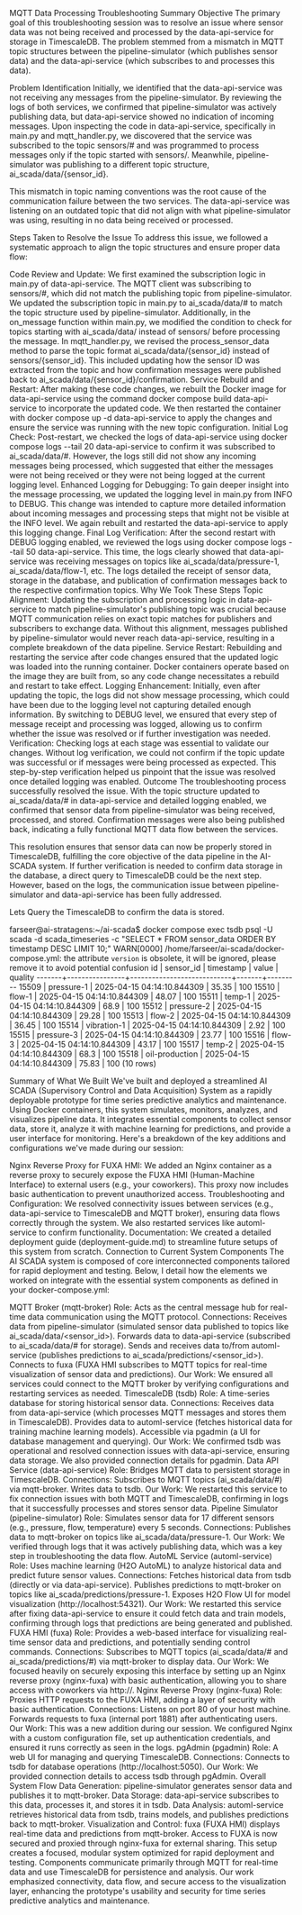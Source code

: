 MQTT Data Processing Troubleshooting Summary
Objective
The primary goal of this troubleshooting session was to resolve an issue where sensor data was not being received and processed by the data-api-service for storage in TimescaleDB. The problem stemmed from a mismatch in MQTT topic structures between the pipeline-simulator (which publishes sensor data) and the data-api-service (which subscribes to and processes this data).

Problem Identification
Initially, we identified that the data-api-service was not receiving any messages from the pipeline-simulator. By reviewing the logs of both services, we confirmed that pipeline-simulator was actively publishing data, but data-api-service showed no indication of incoming messages. Upon inspecting the code in data-api-service, specifically in main.py and mqtt_handler.py, we discovered that the service was subscribed to the topic sensors/# and was programmed to process messages only if the topic started with sensors/. Meanwhile, pipeline-simulator was publishing to a different topic structure, ai_scada/data/{sensor_id}.

This mismatch in topic naming conventions was the root cause of the communication failure between the two services. The data-api-service was listening on an outdated topic that did not align with what pipeline-simulator was using, resulting in no data being received or processed.

Steps Taken to Resolve the Issue
To address this issue, we followed a systematic approach to align the topic structures and ensure proper data flow:

Code Review and Update:
We first examined the subscription logic in main.py of data-api-service. The MQTT client was subscribing to sensors/#, which did not match the publishing topic from pipeline-simulator.
We updated the subscription topic in main.py to ai_scada/data/# to match the topic structure used by pipeline-simulator.
Additionally, in the on_message function within main.py, we modified the condition to check for topics starting with ai_scada/data/ instead of sensors/ before processing the message.
In mqtt_handler.py, we revised the process_sensor_data method to parse the topic format ai_scada/data/{sensor_id} instead of sensors/{sensor_id}. This included updating how the sensor ID was extracted from the topic and how confirmation messages were published back to ai_scada/data/{sensor_id}/confirmation.
Service Rebuild and Restart:
After making these code changes, we rebuilt the Docker image for data-api-service using the command docker compose build data-api-service to incorporate the updated code.
We then restarted the container with docker compose up -d data-api-service to apply the changes and ensure the service was running with the new topic configuration.
Initial Log Check:
Post-restart, we checked the logs of data-api-service using docker compose logs --tail 20 data-api-service to confirm it was subscribed to ai_scada/data/#. However, the logs still did not show any incoming messages being processed, which suggested that either the messages were not being received or they were not being logged at the current logging level.
Enhanced Logging for Debugging:
To gain deeper insight into the message processing, we updated the logging level in main.py from INFO to DEBUG. This change was intended to capture more detailed information about incoming messages and processing steps that might not be visible at the INFO level.
We again rebuilt and restarted the data-api-service to apply this logging change.
Final Log Verification:
After the second restart with DEBUG logging enabled, we reviewed the logs using docker compose logs --tail 50 data-api-service. This time, the logs clearly showed that data-api-service was receiving messages on topics like ai_scada/data/pressure-1, ai_scada/data/flow-1, etc. The logs detailed the receipt of sensor data, storage in the database, and publication of confirmation messages back to the respective confirmation topics.
Why We Took These Steps
Topic Alignment: Updating the subscription and processing logic in data-api-service to match pipeline-simulator's publishing topic was crucial because MQTT communication relies on exact topic matches for publishers and subscribers to exchange data. Without this alignment, messages published by pipeline-simulator would never reach data-api-service, resulting in a complete breakdown of the data pipeline.
Service Restart: Rebuilding and restarting the service after code changes ensured that the updated logic was loaded into the running container. Docker containers operate based on the image they are built from, so any code change necessitates a rebuild and restart to take effect.
Logging Enhancement: Initially, even after updating the topic, the logs did not show message processing, which could have been due to the logging level not capturing detailed enough information. By switching to DEBUG level, we ensured that every step of message receipt and processing was logged, allowing us to confirm whether the issue was resolved or if further investigation was needed.
Verification: Checking logs at each stage was essential to validate our changes. Without log verification, we could not confirm if the topic update was successful or if messages were being processed as expected. This step-by-step verification helped us pinpoint that the issue was resolved once detailed logging was enabled.
Outcome
The troubleshooting process successfully resolved the issue. With the topic structure updated to ai_scada/data/# in data-api-service and detailed logging enabled, we confirmed that sensor data from pipeline-simulator was being received, processed, and stored. Confirmation messages were also being published back, indicating a fully functional MQTT data flow between the services.

This resolution ensures that sensor data can now be properly stored in TimescaleDB, fulfilling the core objective of the data pipeline in the AI-SCADA system. If further verification is needed to confirm data storage in the database, a direct query to TimescaleDB could be the next step. However, based on the logs, the communication issue between pipeline-simulator and data-api-service has been fully addressed.

Lets Query the TimescaleDB to confirm the data is stored.

farseer@ai-stratagens:~/ai-scada$ docker compose exec tsdb psql -U scada -d scada_timeseries -c "SELECT * FROM sensor_data ORDER BY timestamp DESC LIMIT 10;"
WARN[0000] /home/farseer/ai-scada/docker-compose.yml: the attribute `version` is obsolete, it will be ignored, please remove it to avoid potential confusion 
  id   |   sensor_id    |         timestamp          | value | quality 
-------+----------------+----------------------------+-------+---------
 15509 | pressure-1     | 2025-04-15 04:14:10.844309 | 35.35 |     100
 15510 | flow-1         | 2025-04-15 04:14:10.844309 | 48.07 |     100
 15511 | temp-1         | 2025-04-15 04:14:10.844309 |  68.9 |     100
 15512 | pressure-2     | 2025-04-15 04:14:10.844309 | 29.28 |     100
 15513 | flow-2         | 2025-04-15 04:14:10.844309 | 36.45 |     100
 15514 | vibration-1    | 2025-04-15 04:14:10.844309 |  2.92 |     100
 15515 | pressure-3     | 2025-04-15 04:14:10.844309 | 23.77 |     100
 15516 | flow-3         | 2025-04-15 04:14:10.844309 | 43.17 |     100
 15517 | temp-2         | 2025-04-15 04:14:10.844309 |  68.3 |     100
 15518 | oil-production | 2025-04-15 04:14:10.844309 | 75.83 |     100
(10 rows)

Summary of What We Built
We've built and deployed a streamlined AI SCADA (Supervisory Control and Data Acquisition) System as a rapidly deployable prototype for time series predictive analytics and maintenance. Using Docker containers, this system simulates, monitors, analyzes, and visualizes pipeline data. It integrates essential components to collect sensor data, store it, analyze it with machine learning for predictions, and provide a user interface for monitoring. Here's a breakdown of the key additions and configurations we've made during our session:

Nginx Reverse Proxy for FUXA HMI: We added an Nginx container as a reverse proxy to securely expose the FUXA HMI (Human-Machine Interface) to external users (e.g., your coworkers). This proxy now includes basic authentication to prevent unauthorized access.
Troubleshooting and Configuration: We resolved connectivity issues between services (e.g., data-api-service to TimescaleDB and MQTT broker), ensuring data flows correctly through the system. We also restarted services like automl-service to confirm functionality.
Documentation: We created a detailed deployment guide (deployment-guide.md) to streamline future setups of this system from scratch.
Connection to Current System Components
The AI SCADA system is composed of core interconnected components tailored for rapid deployment and testing. Below, I detail how the elements we worked on integrate with the essential system components as defined in your docker-compose.yml:

MQTT Broker (mqtt-broker)
Role: Acts as the central message hub for real-time data communication using the MQTT protocol.
Connections:
Receives data from pipeline-simulator (simulated sensor data published to topics like ai_scada/data/<sensor_id>).
Forwards data to data-api-service (subscribed to ai_scada/data/# for storage).
Sends and receives data to/from automl-service (publishes predictions to ai_scada/predictions/<sensor_id>).
Connects to fuxa (FUXA HMI subscribes to MQTT topics for real-time visualization of sensor data and predictions).
Our Work: We ensured all services could connect to the MQTT broker by verifying configurations and restarting services as needed.
TimescaleDB (tsdb)
Role: A time-series database for storing historical sensor data.
Connections:
Receives data from data-api-service (which processes MQTT messages and stores them in TimescaleDB).
Provides data to automl-service (fetches historical data for training machine learning models).
Accessible via pgadmin (a UI for database management and querying).
Our Work: We confirmed tsdb was operational and resolved connection issues with data-api-service, ensuring data storage. We also provided connection details for pgadmin.
Data API Service (data-api-service)
Role: Bridges MQTT data to persistent storage in TimescaleDB.
Connections:
Subscribes to MQTT topics (ai_scada/data/#) via mqtt-broker.
Writes data to tsdb.
Our Work: We restarted this service to fix connection issues with both MQTT and TimescaleDB, confirming in logs that it successfully processes and stores sensor data.
Pipeline Simulator (pipeline-simulator)
Role: Simulates sensor data for 17 different sensors (e.g., pressure, flow, temperature) every 5 seconds.
Connections:
Publishes data to mqtt-broker on topics like ai_scada/data/pressure-1.
Our Work: We verified through logs that it was actively publishing data, which was a key step in troubleshooting the data flow.
AutoML Service (automl-service)
Role: Uses machine learning (H2O AutoML) to analyze historical data and predict future sensor values.
Connections:
Fetches historical data from tsdb (directly or via data-api-service).
Publishes predictions to mqtt-broker on topics like ai_scada/predictions/pressure-1.
Exposes H2O Flow UI for model visualization (http://localhost:54321).
Our Work: We restarted this service after fixing data-api-service to ensure it could fetch data and train models, confirming through logs that predictions are being generated and published.
FUXA HMI (fuxa)
Role: Provides a web-based interface for visualizing real-time sensor data and predictions, and potentially sending control commands.
Connections:
Subscribes to MQTT topics (ai_scada/data/# and ai_scada/predictions/#) via mqtt-broker to display data.
Our Work: We focused heavily on securely exposing this interface by setting up an Nginx reverse proxy (nginx-fuxa) with basic authentication, allowing you to share access with coworkers via http://<your-machine-ip>.
Nginx Reverse Proxy (nginx-fuxa)
Role: Proxies HTTP requests to the FUXA HMI, adding a layer of security with basic authentication.
Connections:
Listens on port 80 of your host machine.
Forwards requests to fuxa (internal port 1881) after authenticating users.
Our Work: This was a new addition during our session. We configured Nginx with a custom configuration file, set up authentication credentials, and ensured it runs correctly as seen in the logs.
pgAdmin (pgadmin)
Role: A web UI for managing and querying TimescaleDB.
Connections:
Connects to tsdb for database operations (http://localhost:5050).
Our Work: We provided connection details to access tsdb through pgAdmin.
Overall System Flow
Data Generation: pipeline-simulator generates sensor data and publishes it to mqtt-broker.
Data Storage: data-api-service subscribes to this data, processes it, and stores it in tsdb.
Data Analysis: automl-service retrieves historical data from tsdb, trains models, and publishes predictions back to mqtt-broker.
Visualization and Control: fuxa (FUXA HMI) displays real-time data and predictions from mqtt-broker. Access to FUXA is now secured and proxied through nginx-fuxa for external sharing.
This setup creates a focused, modular system optimized for rapid deployment and testing. Components communicate primarily through MQTT for real-time data and use TimescaleDB for persistence and analysis. Our work emphasized connectivity, data flow, and secure access to the visualization layer, enhancing the prototype's usability and security for time series predictive analytics and maintenance.